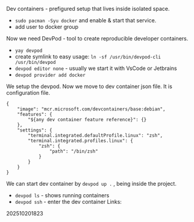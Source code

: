 Dev containers - prefigured setup that lives inside isolated space.
- `sudo pacman -Syu docker` and enable & start that service.
- add user to docker group

Now we need DevPod - tool to create reproducible developer containers.
- `yay devpod`
- create symlink to easy usage: `ln -sf /usr/bin/devpod-cli /usr/bin/devpod`
-  `devpod editor none` - usually we start it with VsCode or Jetbrains
-   `devpod provider add docker`

We setup the devpod. Now we move to dev container json file. It is configuration file.
```
{
	"image": "mcr.microsoft.com/devcontainers/base:debian",
	"features": {
		"${any dev container feature reference}": {}
	},
	"settings": {
		"terminal.integrated.defaultProfile.linux": "zsh",
		"terminal.integrated.profiles.linux": {
			"zsh": {
				"path": "/bin/zsh"
			}
		}
	}
}
```
We can start dev container by `devpod up .` , being inside the project. 
 - `devpod ls` - shows running containers
 - `devpod ssh` - enter the dev container
Links:

202510201823

